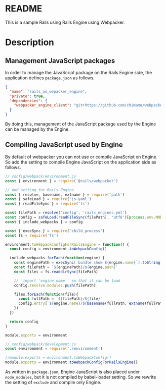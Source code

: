 # README
This is a sample Rails using Rails Engine using Webpacker.

# Description

## Management JavaScript packages

In order to manage the JavaScript package on the Rails Engine side, the application defines `package.json` as follows.

```json
{
  "name": "rails_on_wepacker_engine",
  "private": true,
  "dependencies": {
    "webpacker_engine_client": "git+https://github.com/chimame/webpacker_engine#master"
  }
}
```

By doing this, management of the JavaScript package used by the Engine can be managed by the Engine.

## Compiling JavaScript used by Engine

By default of webpacker you can not use or compile JavaScript on Engine. So add the setting to compile Engine JavaScript on the application side as follows.

```javascript
// config/webpack/environment.js
const { environment } = require('@rails/webpacker')

// Add setting for Rails Engine
const { resolve, basename, extname } = require('path')
const { safeLoad } = require('js-yaml')
const { readFileSync } = require('fs')

const filePath = resolve('config', 'rails_engines.yml')
const config = safeLoad(readFileSync(filePath), 'utf8')[process.env.NODE_ENV]
const { include_webpacks } = config

const { execSync } = require('child_process')
const fs = require('fs')

environment.toWebpackConfigForRailsEngine = function() {
  const config = environment.toWebpackConfig()

  include_webpacks.forEach(function(engine) {
    const enginePath = execSync(`bundle show ${engine.name}`).toString().split(/\r?\n/g)[0]
    const filePath = `${enginePath}/${engine.path}`
    const files = fs.readdirSync(filePath)

    // `import 'engine_name'` so that it can be load
    config.resolve.modules.push(filePath)

    files.forEach(function(file){
      const fullPath = `${filePath}/${file}`
      config.entry[`${engine.name}/${basename(fullPath, extname(fullPath))}`] = fullPath
    })
  })

  return config
}

module.exports = environment
```

```javascript
// config/webpack/development.js
const environment = require('./environment')

//module.exports = environment.toWebpackConfig()
module.exports = environment.toWebpackConfigForRailsEngine()
```

As written in `package.json`, Engine JavaScript is also placed under `node_modules`, but it is not compiled by babel-loader setting.
So we rewrite the setting of `exclude` and compile only Engine.
